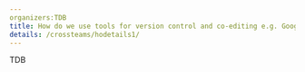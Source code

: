 ```yaml
---
organizers:TDB 
title: How do we use tools for version control and co-editing e.g. Google drive, Wiki, Github? 
details: /crossteams/hodetails1/
---
```


TDB
